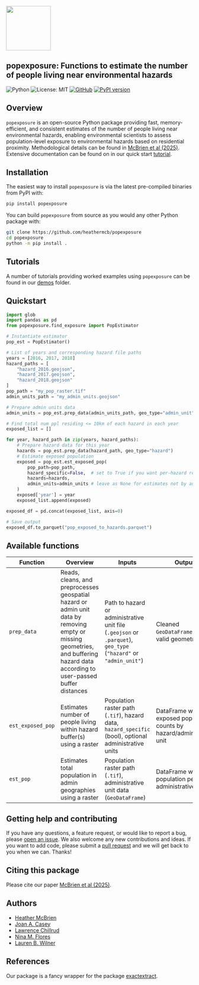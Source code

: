 <p align="left">
  <img src="writing/figs/modified-logo.png" alt="" width="120"/>
</p>

## popexposure: Functions to estimate the number of people living near environmental hazards

![Python](https://img.shields.io/badge/python-3.11-blue.svg)
![License: MIT](https://img.shields.io/badge/License-MIT-yellow.svg)
[![GitHub](https://img.shields.io/badge/GitHub-Repo-black?logo=github)](https://github.com/heathermcb/popexposure)
[![PyPI version](https://badge.fury.io/py/popexposure.svg)](https://badge.fury.io/py/popexposure)

## Overview

`popexposure` is an open-source Python package providing fast, memory-efficient, and consistent estimates of the number of people living near environmental hazards, enabling environmental scientists to assess population-level exposure to environmental hazards based on residential proximity. Methodological details can be found in [McBrien et al (2025)](). Extensive documentation can be found on in our quick start [tutorial](https://github.com/heathermcb/popexposure/blob/main/demo/).

## Installation

The easiest way to install `popexposure` is via the latest pre-compiled binaries from PyPI with:

```bash
pip install popexposure
```

You can build `popexposure` from source as you would any other Python package with:

```bash
git clone https://github.com/heathermcb/popexposure
cd popexposure
python -m pip install .
```

## Tutorials

A number of tutorials providing worked examples using `popexposure` can be found in our [demos](https://github.com/heathermcb/Pop_Exp/tree/main/demo/demo) folder.

## Quickstart

```python
import glob
import pandas as pd
from popexposure.find_exposure import PopEstimator

# Instantiate estimator
pop_est = PopEstimator()

# List of years and corresponding hazard file paths
years = [2016, 2017, 2018]
hazard_paths = [
    "hazard_2016.geojson",
    "hazard_2017.geojson",
    "hazard_2018.geojson"
]
pop_path = "my_pop_raster.tif"
admin_units_path = "my_admin_units.geojson"

# Prepare admin units data
admin_units = pop_est.prep_data(admin_units_path, geo_type="admin_unit")

# Find total num ppl residing <= 10km of each hazard in each year
exposed_list = []

for year, hazard_path in zip(years, hazard_paths):
    # Prepare hazard data for this year
    hazards = pop_est.prep_data(hazard_path, geo_type="hazard")
    # Estimate exposed population
    exposed = pop_est.est_exposed_pop(
        pop_path=pop_path,
        hazard_specific=False,  # set to True if you want per-hazard results
        hazards=hazards,
        admin_units=admin_units # leave as None for estimates not by admin unit
    )
    exposed['year'] = year
    exposed_list.append(exposed)

exposed_df = pd.concat(exposed_list, axis=0)

# Save output
exposed_df.to_parquet("pop_exposed_to_hazards.parquet")
```

## Available functions

| Function      | Overview                                                                 | Inputs                                                                                                      | Outputs                                                         |
| ------------- | ------------------------------------------------------------------------ | ----------------------------------------------------------------------------------------------------------- | --------------------------------------------------------------- |
| `prep_data`   | Reads, cleans, and preprocesses geospatial hazard or admin unit data by removing empty or missing geometries, and buffering hazard data according to user-passed buffer distances    | Path to hazard or administrative unit file (`.geojson` or `.parquet`), `geo_type` (`"hazard"` or `"admin_unit"`) | Cleaned `GeoDataFrame` with valid geometries                    |
| `est_exposed_pop` | Estimates number of people living within hazard buffer(s) using a raster | Population raster path (`.tif`), hazard data, `hazard_specific` (bool), optional administrative units              | DataFrame with exposed population counts by hazard/administrative unit |
| `est_pop`         | Estimates total population in admin geographies using a raster           | Population raster path (`.tif`), administrative unit data (`GeoDataFrame`)                                         | DataFrame with total population per administrative unit                |

## Getting help and contributing

If you have any questions, a feature request, or would like to report a bug, please [open an issue](https://github.com/heathermcb/Pop_Exp/issues). We also welcome any new contributions and ideas. If you want to add code, please submit a [pull request](https://github.com/heathermcb/Pop_Exp/pulls) and we will get back to you when we can. Thanks!

## Citing this package

Please cite our paper [McBrien et al (2025)]().

## Authors

- [Heather McBrien](https://scholar.google.com/citations?user=0Hz3a1AAAAAJ&hl=en&oi=ao)
- [Joan A. Casey](https://scholar.google.com/citations?user=LjrwHBMAAAAJ&hl=en)
- [Lawrence Chillrud](https://scholar.google.com/citations?hl=en&user=HrSjGh0AAAAJ)
- [Nina M. Flores](https://scholar.google.com/citations?user=fkttN9UAAAAJ&hl=en&oi=ao)
- [Lauren B. Wilner](https://scholar.google.com/citations?user=rLX9LVYAAAAJ&hl=en&oi=ao)

## References

Our package is a fancy wrapper for the package [exactextract](https://pypi.org/project/exactextract/).
